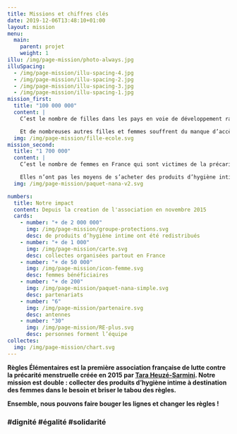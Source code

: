 ```yaml
---
title: Missions et chiffres clés
date: 2019-12-06T13:48:10+01:00
layout: mission
menu:
  main:
    parent: projet
    weight: 1
illu: /img/page-mission/photo-always.jpg
illuSpacing:
  - /img/page-mission/illu-spacing-4.jpg
  - /img/page-mission/illu-spacing-2.jpg
  - /img/page-mission/illu-spacing-3.jpg
  - /img/page-mission/illu-spacing-1.jpg
mission_first:
  title: "100 000 000"
  content: |
    C’est le nombre de filles dans les pays en voie de développement ratent une semaine d’école par mois à cause de leurs règles et du manque d’accès à des produits d’hygiène intime adaptés. 

    Et de nombreuses autres filles et femmes souffrent du manque d’accès aux tampons et serviettes … Juste en bas de chez vous !
  img: /img/page-mission/fille-ecole.svg
mission_second:
  title: "1 700 000"
  content: |
    C’est le nombre de femmes en France qui sont victimes de la précarité menstruelle et manquent de produits d’hygiène intime (source : Etude IFOP pour Dons Solidaires, 2019). 

    Elles n’ont pas les moyens de s’acheter des produits d’hygiène intime - ou pas en quantité suffisante - les empêchant de vivre leurs règles dignement. Cela peut provoquer de graves troubles physiques - démangeaisons, infections, syndrome du choc toxique pouvant occasionner la mort -  et psychologiques - perte de confiance en soi, difficultés de réinsertion.
  img: /img/page-mission/paquet-nana-v2.svg

numbers:
  title: Notre impact
  content: Depuis la creation de l'association en novembre 2015
  cards:
    - number: "+ de 2 000 000"
      img: /img/page-mission/groupe-protections.svg
      desc: de produits d’hygiène intime ont été redistribués
    - number: "+ de 1 000"
      img: /img/page-mission/carte.svg
      desc: collectes organisées partout en France
    - number: "+ de 50 000"
      img: /img/page-mission/icon-femme.svg
      desc: femmes bénéficiaires
    - number: "+ de 200"
      img: /img/page-mission/paquet-nana-simple.svg
      desc: partenariats
    - number: "6"
      img: /img/page-mission/partenaire.svg
      desc: antennes
    - number: "30"
      img: /img/page-mission/RE-plus.svg
      desc: personnes forment l’équipe
collectes:
  img: /img/page-mission/chart.svg
---
```


**Règles Élémentaires est la première association française de lutte contre la précarité menstruelle créée en 2015 par [Tara Heuzé-Sarmini](/projet/equipe/). Notre mission est double : collecter des produits d’hygiène intime à destination des femmes dans le besoin et briser le tabou des règles.**

**Ensemble, nous pouvons faire bouger les lignes et changer les règles !**

### #dignité #égalité #solidarité

